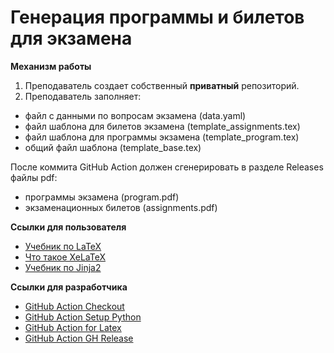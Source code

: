 # Генерация программы и билетов для экзамена

**Механизм работы**

1. Преподаватель создает собственный **приватный** репозиторий.
2. Преподаватель заполняет:

* файл c данными по вопросам экзамена (data.yaml)
* файл шаблона для билетов экзамена (template_assignments.tex)
* файл шаблона для программы экзамена (template_program.tex)
* общий файл шаблона (template_base.tex)

После коммита GitHub Action должен сгенерировать в разделе Releases файлы pdf:

* программы экзамена (program.pdf)
* экзаменационных билетов (assignments.pdf)

**Ссылки для пользователя**

* [Учебник по LaTeX](https://en.wikibooks.org/wiki/LaTeX)
* [Что такое XeLaTeX](https://www.overleaf.com/learn/latex/XeLaTeX)
* [Учебник по Jinja2](https://jinja.palletsprojects.com/en/3.0.x/)

**Ссылки для разработчика**

* [GitHub Action Checkout](https://github.com/marketplace/actions/checkout)
* [GitHub Action Setup Python](https://github.com/marketplace/actions/setup-python)
* [GitHub Action for Latex](https://github.com/marketplace/actions/github-action-for-latex)
* [GitHub Action GH Release](https://github.com/marketplace/actions/gh-release)
